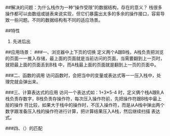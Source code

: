 ##解决的问题：为什么栈作为一种“操作受限”的数据结构，存在的意义？
栈很多操作都可以由数组或链表来说实现，但它们暴露出太多的多余的操作接口，容易导致一些问题。不同的数据结构有不同的适应场景。

##特性
1. 先进后出

##应用场景：
###一、浏览器中上下页的切换
定义两个A跟B栈，A栈负责把浏览的页面一一推入存储，最上面的页面就是当前访问的页面，当需要翻到上一页时，就把最上面的页面丢到B栈
中，而A栈最上面的页面就是翻到上一页的页面中。

###二、函数的调用
访问函数时，会把当中的变量或表达式等一一压入栈中，处理完就会弹出来。

###三、计算表达式的应用
访问一个表达式如：1+3*5-4 时，定义俩个栈A跟B,A栈负责存数字，B栈负责存操作符，每次压入操作符前，先把操作符跟B栈中最上层的操作
符比较，如果大于栈中的操作时，不压入操作符，而是从A栈中弹出两个数字跟准备压入栈的操作符进行计算，把计算结果压入A栈，然后继续扫描
表达式。

###四、（）的匹配